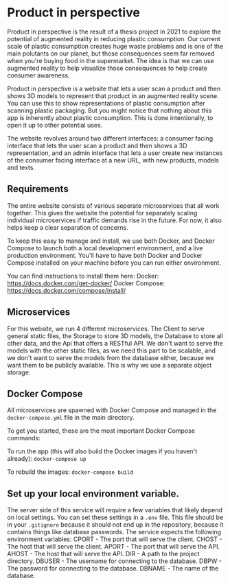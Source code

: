 # Product in perspective
Product in perspective is the result of a thesis project in 2021 to explore the
potential of augmented reality in reducing plastic consumption. Our current
scale of plastic consumption creates huge waste problems and is one of the main
polutants on our planet, but those consequences seem far removed when you're
buying food in the supermarket. The idea is that we can use augmented reality
to help visualize those consequences to help create consumer awareness.

Product in perspective is a website that lets a user scan a product and then
shows 3D models to represent that product in an augmented reality scene. You can
use this to show representations of plastic consumption after scanning plastic
packaging. But you might notice that nothing about this app is inherently about
plastic consumption. This is done intentionally, to open it up to other
potential uses.

The website revolves around two different interfaces: a consumer facing
interface that lets the user scan a product and then shows a 3D representation,
and an admin interface that lets a user create new instances of the consumer
facing interface at a new URL, with new products, models and texts.

## Requirements
The entire website consists of various seperate microservices that all work
together. This gives the website the potential for separately scaling individual
microservices if traffic demands rise in the future. For now, it also helps keep
a clear separation of concerns.

To keep this easy to manage and install, we use both Docker, and Docker Compose
to launch both a local development environment, and a live production
environment. You'll have to have both Docker and Docker Compose installed on
your machine before you can run either environment.

You can find instructions to install them here:
Docker:           https://docs.docker.com/get-docker/
Docker Compose:   https://docs.docker.com/compose/install/

## Microservices
For this website, we run 4 different microservices. The Client to serve general
static files, the Storage to store 3D models, the Database to store all other
data, and the Api that offers a RESTful API. We don't want to serve the models
with the other static files, as we need this part to be scalable, and we don't
want to serve the models from the database either, because we want them to be
publicly available. This is why we use a separate object storage.

## Docker Compose
All microservices are spawned with Docker Compose and managed in the
`docker-compose.yml` file in the main directory.

To get you started, these are the most important Docker Compose commands:

To run the app (this will also build the Docker images if you haven't already):
`docker-compose up`

To rebuild the images:
`docker-compose build`

## Set up your local environment variable.
The server side of this service will require a few variables that likely depend
on local settings. You can set these settings in a `.env` file. This file should
be in your `.gitignore` because it should not end up in the repository, because
it contains things like database passwords. The service expects the following
environment variables:
CPORT   - The port that will serve the client.
CHOST   - The host that will serve the client.
APORT   - The port that will serve the API.
AHOST   - The host that will serve the API.
DIR     - A path to the project directory.
DBUSER  - The username for connecting to the database.
DBPW    - The password for connecting to the database.
DBNAME  - The name of the database.
